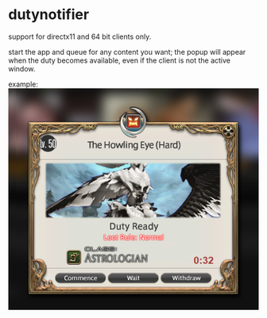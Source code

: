 # dutynotifier

support for directx11 and 64 bit clients only.

start the app and queue for any content you want;
the popup will appear when the duty becomes available, even if the client is not the active window.

example:
![](https://github.com/ohlookanothergitaccount/dutynotifier/blob/master/example.png)
